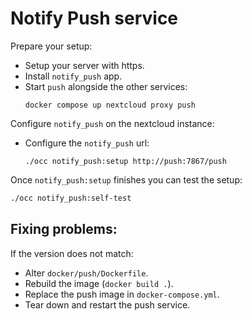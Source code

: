 # Notify Push service

Prepare your setup:
* Setup your server with https.
* Install `notify_push` app.
* Start `push` alongside the other services:
  ```
  docker compose up nextcloud proxy push
  ```

Configure `notify_push` on the nextcloud instance:
* Configure the `notify_push` url:
  ```
  ./occ notify_push:setup http://push:7867/push
  ```
Once `notify_push:setup` finishes you can test the setup:
```bash
./occ notify_push:self-test
```

## Fixing problems:

If the version does not match:
  * Alter `docker/push/Dockerfile`.
  * Rebuild the image (`docker build .`).
  * Replace the push image in `docker-compose.yml`.
  * Tear down and restart the push service.

